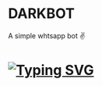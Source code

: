 # DARKBOT
A simple whtsapp bot ✌️
# [![Typing SVG](https://readme-typing-svg.demolab.com/demo/?weight=410&size=29&color=1FF7C8&vCenter=true&repeat=false&lines=A+NORMAL+WHATSAPP+BOT)](https://git.io/typing-svg)
